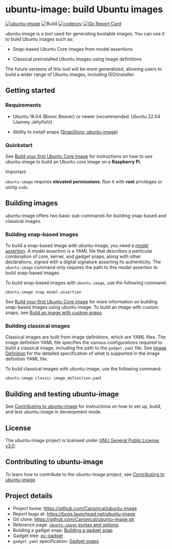 # ubuntu-image: build Ubuntu images

[![ubuntu-image](https://snapcraft.io/ubuntu-image/badge.svg)](https://snapcraft.io/ubuntu-image)
![Build](https://github.com/canonical/ubuntu-image/actions/workflows/build-and-test.yml/badge.svg)
[![codecov](https://codecov.io/gh/canonical/ubuntu-image/branch/main/graph/badge.svg?token=F9jE9HKo1a)](https://codecov.io/gh/canonical/ubuntu-image)
[![Go Report Card](https://goreportcard.com/badge/github.com/canonical/ubuntu-image)](https://goreportcard.com/report/github.com/canonical/ubuntu-image)

ubuntu-image is a tool used for generating bootable images. You can use it to build Ubuntu images such as:

- Snap-based Ubuntu Core images from model assertions

- Classical preinstalled Ubuntu images using image definitions

The future versions of this tool will be more generalized, allowing users to build a wider range of Ubuntu images, including ISO/installer.

## Getting started

### Requirements

* Ubuntu 18.04 (Bionic Beaver) or newer (recommended: Ubuntu 22.04 (Jammy Jellyfish))

* Ability to install snaps ([SnapStore: ubuntu-image](https://snapcraft.io/ubuntu-image))

### Quickstart

See [Build your first Ubuntu Core image](https://ubuntu.com/core/docs/build-an-image) for instructions on how to use ubuntu-image to build an Ubuntu core image on a **Raspberry Pi**.

> [!IMPORTANT] 
> `ubuntu-image` requires **elevated permissions**. Run it with **root** privileges or using `sudo`.

## Building images

ubuntu-image offers two basic sub-commands for building snap-based and classical images.

### Building snap-based images

To build a snap-based image with ubuntu-image, you need a [model assertion](https://ubuntu.com/core/docs/reference/assertions/model). A model assertion is a YAML file that describes a particular combination of core, kernel, and gadget snaps, along with other declarations, signed with a digital signature asserting its authenticity. The `ubuntu-image` command only requires the path to this model assertion to build snap-based images.

To build snap-based images with `ubuntu-image`, use the following command:

```
ubuntu-image snap model.assertion
```

See [Build your first Ubuntu Core image](https://ubuntu.com/core/docs/build-an-image) for more information on building snap-based images using ubuntu-image. To build an image with custom snaps, see [Build an image with custom snaps](https://ubuntu.com/core/docs/custom-images).

### Building classical images

Classical images are built from image definitions, which are YAML files. The image definition YAML file specifies the various configurations required to build a classical image, including the path to the `gadget.yaml` file. See [Image Definition](internal/imagedefinition/README.rst) for the detailed specification of what is supported in the image definition YAML file.

To build classical images with ubuntu-image, use the following command:

```
ubuntu-image classic image_definition.yaml
```

## Building and testing ubuntu-image

See [Contributing to ubuntu-image](/CONTRIBUTING.md) for instructions on how to set up, build, and test ubuntu-image in development mode.

## License

The ubuntu-image project is licensed under [GNU General Public License v3.0](/LICENSE).

## Contributing to ubuntu-image

To learn how to contribute to the ubuntu-image project, see [Contributing to ubuntu-image](/CONTRIBUTING.md).

## Project details

* Project home: https://github.com/Canonical/ubuntu-image
* Report bugs at: https://bugs.launchpad.net/ubuntu-image
* Git clone: https://github.com/Canonical/ubuntu-image.git
* Reference page: [`ubuntu-image` syntax and options](https://canonical-subiquity.readthedocs-hosted.com/en/latest/reference/ubuntu-image.html)
* Building a gadget snap: [Building a gadget snap](https://ubuntu.com/core/docs/gadget-building)
* Gadget tree: [pc-gadget](https://github.com/snapcore/pc-gadget)
* `gadget.yaml` specification: [Gadget snaps](https://forum.snapcraft.io/t/gadget-snaps)
